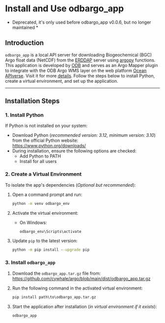 # Install and Use odbargo_app
* Deprecated, it's only used before odbargo_app v0.0.6, but no longer maintained *

## Introduction  
`odbargo_app` is a local API server for downloading Biogeochemical (BGC) Argo float data (NetCDF) from the [ERDDAP](https://erddap.ifremer.fr/erddap/index.html) server using [argopy](https://argopy.readthedocs.io/en/latest/) functions. This application is developed by [ODB](https://www.odb.ntu.edu.tw/) and serves as an Argo Mapper plugin to integrate with the ODB Argo WMS layer on the web platform [Ocean APIverse](https://api.odb.ntu.edu.tw/hub/). Visit it for more [details](https://api.odb.ntu.edu.tw/hub/?help=Argo). Follow the steps below to install Python, create a virtual environment, and set up the application.  

---  

## Installation Steps  

### 1. Install Python  
If Python is not installed on your system:  
- Download Python (*recommended version: 3.12, minimum version: 3.10*) from the official Python website:  
  https://www.python.org/downloads/  
- During installation, ensure the following options are checked:  
  - Add Python to PATH  
  - Install for all users  

### 2. Create a Virtual Environment  
To isolate the app's dependencies (*Optional but recommended*):  

1. Open a command prompt and run:  
   ```cmd
   python -m venv odbargo_env
   ```  

2. Activate the virtual environment:  
   - On Windows:  
     ```cmd
     odbargo_env\Scripts\activate
     ```  

3. Update `pip` to the latest version:  
   ```cmd
   python -m pip install --upgrade pip
   ```  

### 3. Install `odbargo_app`  
1. Download the `odbargo_app.tar.gz` file from:  
   https://github.com/cywhale/argo/blob/main/dist/odbargo_app.tar.gz  

2. Run the following command in the activated virtual environment:  
   ```cmd
   pip install path\to\odbargo_app.tar.gz
   ```  

3. Start the application after installation (*in virtual environment if it exists*):  
   ```cmd
   odbargo_app
   ```  
